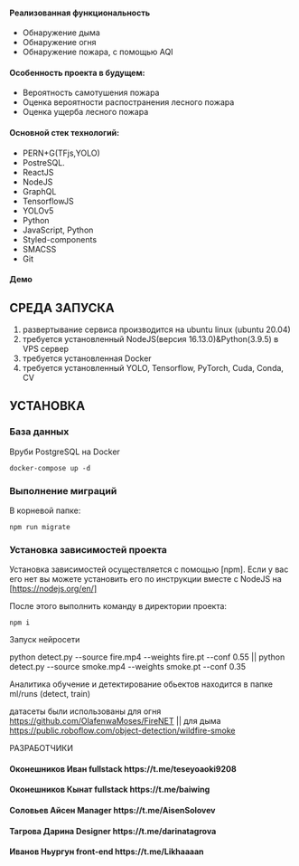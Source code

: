 <h4>Реализованная функциональность</h4>
<ul>
    <li>Обнаружение дыма</li>
    <li>Обнаружение огня</li>
    <li>Обнаружение пожара, с помощью AQI</li>
</ul> 
<h4>Особенность проекта в будущем:</h4>
<ul>
 <li>Вероятность самотушения пожара</li>
 <li>Оценка вероятности распостранения лесного пожара</li>
 <li>Оценка ущерба лесного пожара</li>
 </ul>
<h4>Основной стек технологий:</h4>
<ul>
    <li>PERN+G(TFjs,YOLO)</li>
    <li>PostreSQL.</li>
    <li>ReactJS</li>
    <li>NodeJS</li>
    <li>GraphQL</li>
    <li>TensorflowJS</li>
    <li>YOLOv5</li>
	<li>Python</li>
	<li>JavaScript, Python</li>
	<li>Styled-components</li>
	<li>SMACSS</li>
	<li>Git</li>
  
 </ul>
<h4>Демо</h4>
<!-- 
<p>Демо сервиса доступно по адресу: http://demo.test </p>
<p>Реквизиты тестового пользователя: email: <b>testuser@test.ru</b>, пароль: <b>testuser</b></p> -->


СРЕДА ЗАПУСКА
------------
1) развертывание сервиса производится на ubuntu linux (ubuntu 20.04)
2) требуется установленный NodeJS(версия 16.13.0)&Python(3.9.5) в VPS сервер
3) требуется установленная Docker
4) требуется установленный YOLO, Tensorflow, PyTorch, Cuda, Conda, CV


УСТАНОВКА
------------
### База данных

Вруби PostgreSQL на Docker
~~~
docker-compose up -d
~~~
### Выполнение миграций

В корневой папке: 
~~~
npm run migrate
~~~

### Установка зависимостей проекта

Установка зависимостей осуществляется с помощью [npm]. Если у вас его нет вы можете установить его по инструкции
вместе с NodeJS на [https://nodejs.org/en/]

После этого выполнить команду в директории проекта:

~~~
npm i
~~~

Запуск нейросети 

python detect.py --source fire.mp4 --weights fire.pt --conf 0.55 || python detect.py --source smoke.mp4 --weights smoke.pt --conf 0.35

Аналитика обучение и детектирование обьектов находится в папке ml/runs (detect, train)

датасеты были использованы для огня https://github.com/OlafenwaMoses/FireNET || для дыма https://public.roboflow.com/object-detection/wildfire-smoke

РАЗРАБОТЧИКИ

<h4>Оконешников Иван fullstack https://t.me/teseyoaoki9208 </h4>
<h4>Оконешников Кынат fullstack https://t.me/baiwing </h4>
<h4>Соловьев Айсен Manager https://t.me/AisenSolovev </h4>
<h4>Тагрова Дарина Designer https://t.me/darinatagrova </h4>
<h4>Иванов Ньургун front-end https://t.me/Likhaaaan </h4>


